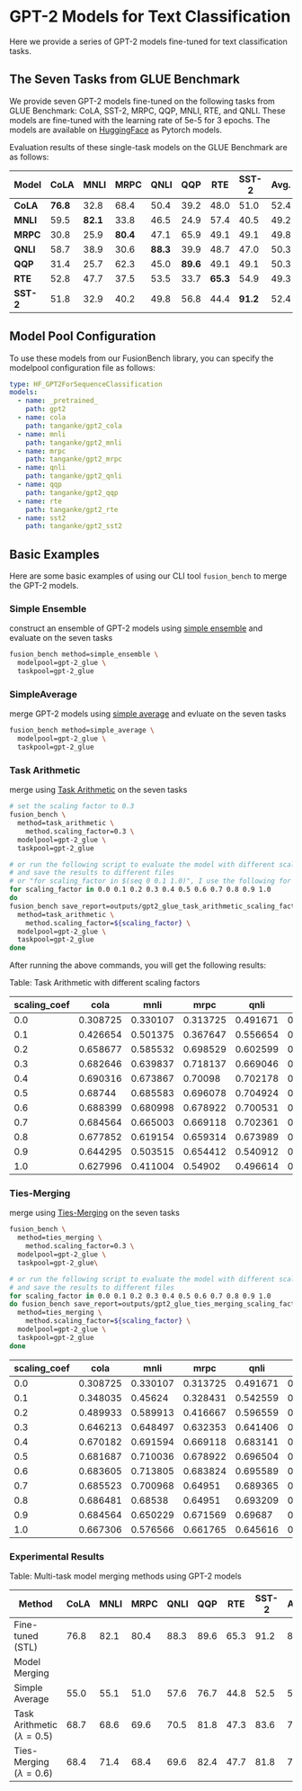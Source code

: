 # GPT-2 Models for Text Classification

Here we provide a series of GPT-2 models fine-tuned for text classification tasks.

## The Seven Tasks from GLUE Benchmark

We provide seven GPT-2 models fine-tuned on the following tasks from GLUE Benchmark:
CoLA, SST-2, MRPC, QQP, MNLI, RTE, and QNLI.
These models are fine-tuned with the learning rate of 5e-5 for 3 epochs.
The models are available on [HuggingFace](https://huggingface.co/collections/tanganke/gpt2-models-fine-tuned-on-tasks-from-glue-benchmark-664ab37d9e33e622679f541b) as Pytorch models.

Evaluation results of these single-task models on the GLUE Benchmark are as follows:

| Model     | CoLA     | MNLI     | MRPC     | QNLI     | QQP      | RTE      | SST-2    | Avg. |
| --------- | -------- | -------- | -------- | -------- | -------- | -------- | -------- | ---- |
| **CoLA**  | **76.8** | 32.8     | 68.4     | 50.4     | 39.2     | 48.0     | 51.0     | 52.4 |
| **MNLI**  | 59.5     | **82.1** | 33.8     | 46.5     | 24.9     | 57.4     | 40.5     | 49.2 |
| **MRPC**  | 30.8     | 25.9     | **80.4** | 47.1     | 65.9     | 49.1     | 49.1     | 49.8 |
| **QNLI**  | 58.7     | 38.9     | 30.6     | **88.3** | 39.9     | 48.7     | 47.0     | 50.3 |
| **QQP**   | 31.4     | 25.7     | 62.3     | 45.0     | **89.6** | 49.1     | 49.1     | 50.3 |
| **RTE**   | 52.8     | 47.7     | 37.5     | 53.5     | 33.7     | **65.3** | 54.9     | 49.3 |
| **SST-2** | 51.8     | 32.9     | 40.2     | 49.8     | 56.8     | 44.4     | **91.2** | 52.4 |

## Model Pool Configuration

To use these models from our FusionBench library, you can specify the modelpool configuration file as follows:

```yaml title="config/modelpool/gpt-2_glue.yaml"
type: HF_GPT2ForSequenceClassification
models:
  - name: _pretrained_
    path: gpt2
  - name: cola
    path: tanganke/gpt2_cola
  - name: mnli
    path: tanganke/gpt2_mnli
  - name: mrpc
    path: tanganke/gpt2_mrpc
  - name: qnli
    path: tanganke/gpt2_qnli
  - name: qqp
    path: tanganke/gpt2_qqp
  - name: rte
    path: tanganke/gpt2_rte
  - name: sst2
    path: tanganke/gpt2_sst2
```

## Basic Examples

Here are some basic examples of using our CLI tool `fusion_bench` to merge the GPT-2 models.

### Simple Ensemble

construct an ensemble of GPT-2 models using [simple ensemble](../algorithms/simple_ensemble.md) and evaluate on the seven tasks

```bash
fusion_bench method=simple_ensemble \
  modelpool=gpt-2_glue \
  taskpool=gpt-2_glue
```

### SimpleAverage

merge GPT-2 models using [simple average](../algorithms/simple_averaging.md) and evluate on the seven tasks

```bash
fusion_bench method=simple_average \
  modelpool=gpt-2_glue \
  taskpool=gpt-2_glue
```

### Task Arithmetic

merge using [Task Arithmetic](../algorithms/task_arithmetic.md) on the seven tasks

```bash
# set the scaling factor to 0.3
fusion_bench \
  method=task_arithmetic \
    method.scaling_factor=0.3 \
  modelpool=gpt-2_glue \
  taskpool=gpt-2_glue

# or run the following script to evaluate the model with different scaling factors,
# and save the results to different files
# or "for scaling_factor in $(seq 0 0.1 1.0)", I use the following for loop for better readability for readers who are not familiar with bash
for scaling_factor in 0.0 0.1 0.2 0.3 0.4 0.5 0.6 0.7 0.8 0.9 1.0 
do
fusion_bench save_report=outputs/gpt2_glue_task_arithmetic_scaling_factor_${scaling_factor}.json \
  method=task_arithmetic \
    method.scaling_factor=${scaling_factor} \
  modelpool=gpt-2_glue \
  taskpool=gpt-2_glue
done
```

After running the above commands, you will get the following results:

Table: Task Arithmetic with different scaling factors

| scaling_coef | cola     | mnli     | mrpc     | qnli     | qqp      | rte      | sst2     | Avg.         |
| ------------ | -------- | -------- | -------- | -------- | -------- | -------- | -------- | ------------ |
| 0.0          | 0.308725 | 0.330107 | 0.313725 | 0.491671 | 0.63166  | 0.527076 | 0.509174 | 0.444591     |
| 0.1          | 0.426654 | 0.501375 | 0.367647 | 0.556654 | 0.739105 | 0.494585 | 0.509174 | 0.513599     |
| 0.2          | 0.658677 | 0.585532 | 0.698529 | 0.602599 | 0.785258 | 0.472924 | 0.669725 | 0.639035     |
| 0.3          | 0.682646 | 0.639837 | 0.718137 | 0.669046 | 0.807915 | 0.462094 | 0.792431 | 0.68173      |
| 0.4          | 0.690316 | 0.673867 | 0.70098  | 0.702178 | 0.817067 | 0.472924 | 0.819954 | 0.696755     |
| 0.5          | 0.68744  | 0.685583 | 0.696078 | 0.704924 | 0.81818  | 0.472924 | 0.836009 | **0.700163** |
| 0.6          | 0.688399 | 0.680998 | 0.678922 | 0.700531 | 0.808978 | 0.472924 | 0.850917 | 0.697381     |
| 0.7          | 0.684564 | 0.665003 | 0.669118 | 0.702361 | 0.789612 | 0.480144 | 0.853211 | 0.692002     |
| 0.8          | 0.677852 | 0.619154 | 0.659314 | 0.673989 | 0.748776 | 0.501805 | 0.819954 | 0.671549     |
| 0.9          | 0.644295 | 0.503515 | 0.654412 | 0.540912 | 0.637942 | 0.487365 | 0.78555  | 0.607713     |
| 1.0          | 0.627996 | 0.411004 | 0.54902  | 0.496614 | 0.478234 | 0.530686 | 0.71445  | 0.544        |

### Ties-Merging

merge using [Ties-Merging](../algorithms/ties_merging.md) on the seven tasks

```bash
fusion_bench \
  method=ties_merging \
    method.scaling_factor=0.3 \
  modelpool=gpt-2_glue \
  taskpool=gpt-2_glue\

# or run the following script to evaluate the model with different scaling factors,
# and save the results to different files
for scaling_factor in 0.0 0.1 0.2 0.3 0.4 0.5 0.6 0.7 0.8 0.9 1.0
do fusion_bench save_report=outputs/gpt2_glue_ties_merging_scaling_factor_${scaling_factor}.json \
  method=ties_merging \
    method.scaling_factor=${scaling_factor} \
  modelpool=gpt-2_glue \
  taskpool=gpt-2_glue
done
```

| scaling_coef | cola     | mnli     | mrpc     | qnli     | qqp      | rte      | sst2     | Avg.         |
| ------------ | -------- | -------- | -------- | -------- | -------- | -------- | -------- | ------------ |
| 0.0          | 0.308725 | 0.330107 | 0.313725 | 0.491671 | 0.63166  | 0.527076 | 0.509174 | 0.444591     |
| 0.1          | 0.348035 | 0.45624  | 0.328431 | 0.542559 | 0.70554  | 0.523466 | 0.509174 | 0.487635     |
| 0.2          | 0.489933 | 0.589913 | 0.416667 | 0.596559 | 0.788647 | 0.501805 | 0.510321 | 0.556264     |
| 0.3          | 0.646213 | 0.648497 | 0.632353 | 0.641406 | 0.810611 | 0.516245 | 0.618119 | 0.644778     |
| 0.4          | 0.670182 | 0.691594 | 0.669118 | 0.683141 | 0.821815 | 0.490975 | 0.736239 | 0.680438     |
| 0.5          | 0.681687 | 0.710036 | 0.678922 | 0.696504 | 0.82466  | 0.476534 | 0.77867  | 0.69243      |
| 0.6          | 0.683605 | 0.713805 | 0.683824 | 0.695589 | 0.823967 | 0.476534 | 0.817661 | **0.699284** |
| 0.7          | 0.685523 | 0.700968 | 0.64951  | 0.689365 | 0.816893 | 0.487365 | 0.829128 | 0.694107     |
| 0.8          | 0.686481 | 0.68538  | 0.64951  | 0.693209 | 0.801608 | 0.483755 | 0.837156 | 0.691014     |
| 0.9          | 0.684564 | 0.650229 | 0.671569 | 0.69687  | 0.775587 | 0.516245 | 0.833716 | 0.689826     |
| 1.0          | 0.667306 | 0.576566 | 0.661765 | 0.645616 | 0.72372  | 0.490975 | 0.822248 | 0.655456     |


### Experimental Results

Table: Multi-task model merging methods using GPT-2 models

| Method                          | CoLA | MNLI | MRPC | QNLI | QQP  | RTE  | SST-2 | Avg. |
| ------------------------------- | ---- | ---- | ---- | ---- | ---- | ---- | ----- | ---- |
| Fine-tuned (STL)                | 76.8 | 82.1 | 80.4 | 88.3 | 89.6 | 65.3 | 91.2  | 82.0 |
| Model Merging                   |
| Simple Average                  | 55.0 | 55.1 | 51.0 | 57.6 | 76.7 | 44.8 | 52.5  | 56.1 |
| Task Arithmetic ($\lambda=0.5$) | 68.7 | 68.6 | 69.6 | 70.5 | 81.8 | 47.3 | 83.6  | 70.0 |
| Ties-Merging ($\lambda=0.6$)    | 68.4 | 71.4 | 68.4 | 69.6 | 82.4 | 47.7 | 81.8  | 70.0 |
